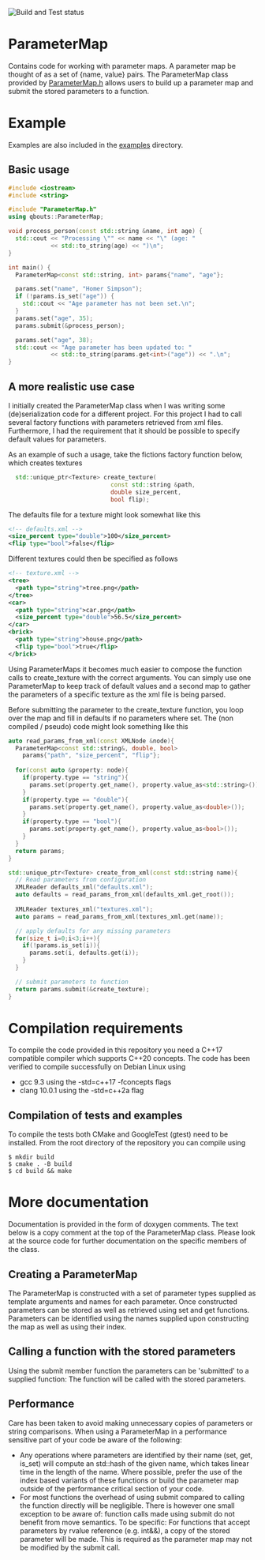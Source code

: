 ![Build and Test status](https://github.com/qbouts/ParameterMap/workflows/Build%20and%20Test/badge.svg)

# ParameterMap
Contains code for working with parameter maps. A parameter map be thought of as a set of {name, value} pairs.
The ParameterMap class provided by [ParameterMap.h](include/ParameterMap.h) allows users to build up a parameter map
and submit the stored parameters to a function.

# Example
Examples are also included in the [examples](examples) directory.
## Basic usage

```c++
#include <iostream>
#include <string>

#include "ParameterMap.h"
using qbouts::ParameterMap;

void process_person(const std::string &name, int age) {
  std::cout << "Processing \"" << name << "\" (age: " 
            << std::to_string(age) << ")\n";
}

int main() {
  ParameterMap<const std::string, int> params{"name", "age"};

  params.set("name", "Homer Simpson");
  if (!params.is_set("age")) {
    std::cout << "Age parameter has not been set.\n";
  }
  params.set("age", 35);
  params.submit(&process_person);

  params.set("age", 38);
  std::cout << "Age parameter has been updated to: "  
            << std::to_string(params.get<int>("age")) << ".\n";
}
```

## A more realistic use case
I initially created the ParameterMap class when I was writing some (de)serialization code for a different project.
For this project I had to call several factory functions with parameters retrieved from xml files. Furthermore, I had
the requirement that it should be possible to specify default values for parameters. 

As an example of such a usage, take the fictions factory function below, which creates textures
```c++
  std::unique_ptr<Texture> create_texture(
                             const std::string &path, 
                             double size_percent, 
                             bool flip);
```

The defaults file for a texture 
might look somewhat like this
```xml
<!-- defaults.xml -->
<size_percent type="double">100</size_percent>
<flip type="bool">false</flip>
```
Different textures could then be specified as follows
```xml
<!-- texture.xml -->
<tree>
  <path type="string">tree.png</path>
</tree>
<car>
  <path type="string">car.png</path>
  <size_percent type="double">56.5</size_percent>
</car>
<brick>
  <path type="string">house.png</path>
  <flip type="bool">true</flip>
</brick>
```

Using ParameterMaps it becomes much easier to compose the function calls to create_texture with the correct arguments. 
You can simply use one ParameterMap to keep track of default values and a second map to gather the parameters of a 
specific texture as the xml file is being parsed. 

Before submitting the parameter to the create_texture function, 
you loop over the map and fill in defaults if no parameters where set. The (non compiled / pseudo) code might look something like this

```c++
auto read_params_from_xml(const XMLNode &node){
  ParameterMap<const std::string&, double, bool> 
    params{"path", "size_percent", "flip"};
  
  for(const auto &property: node){
    if(property.type == "string"){
      params.set(property.get_name(), property.value_as<std::string>());
    }
    if(property.type == "double"){
      params.set(property.get_name(), property.value_as<double>());
    }
    if(property.type == "bool"){
      params.set(property.get_name(), property.value_as<bool>());
    }
  }
  return params;
}

std::unique_ptr<Texture> create_from_xml(const std::string name){
  // Read parameters from configuration
  XMLReader defaults_xml("defaults.xml");
  auto defaults = read_params_from_xml(defaults_xml.get_root());
  
  XMLReader textures_xml("textures.xml");
  auto params = read_params_from_xml(textures_xml.get(name));

  // apply defaults for any missing parameters
  for(size_t i=0;i<3;i++){
    if(!params.is_set(i)){
      params.set(i, defaults.get(i));
    }
  }

  // submit parameters to function
  return params.submit(&create_texture);
}
```

# Compilation requirements
To compile the code provided in this repository you need a C++17 compatible compiler which supports C++20 concepts. 
The code has been verified to compile successfully on Debian Linux using 
* gcc 9.3 using the -std=c++17 -fconcepts flags
* clang 10.0.1 using the -std=c++2a flag

## Compilation of tests and examples
To compile the tests both CMake and GoogleTest (gtest) need to be installed.
From the root directory of the repository you can compile using
```
$ mkdir build
$ cmake . -B build 
$ cd build && make
```

# More documentation
Documentation is provided in the form of doxygen comments. The text below is a copy comment at the top of the ParameterMap class. Please look at the source code for further documentation on the specific members of the class.

## Creating a ParameterMap
The ParameterMap is constructed with a set of parameter types supplied as template arguments and names for each parameter.
Once constructed parameters can be stored as well as retrieved using set and get functions.
Parameters can be identified using the names supplied upon constructing the map as well as using their index.

## Calling a function with the stored parameters
Using the submit member function the parameters can be 'submitted' to a supplied function: The function will be
called with the stored parameters.

## Performance
Care has been taken to avoid making unnecessary copies of parameters or string comparisons.
When using a ParameterMap in a performance sensitive part of your code be aware of the following:
- Any operations where parameters are identified by their name (set, get, is_set) will compute an std::hash of the 
  given name, which takes linear time in the length of the name. Where possible, prefer the use of 
  the index based variants of these functions or build the parameter map outside of the performance critical section
  of your code.
- For most functions the overhead of using submit compared to calling the function directly will be negligible.
  There is however one small exception to be aware of: function calls made using submit do not benefit from move
  semantics. To be specific: For functions that accept parameters by rvalue reference (e.g. int&&), a copy of the
  stored parameter will be made. This is required as the parameter map may not be modified by the submit call.

